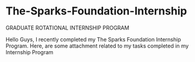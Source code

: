 # The-Sparks-Foundation-Internship

  GRADUATE ROTATIONAL INTERNSHIP PROGRAM


Hello Guys, 
           I recently completed my The Sparks Foundation Internship Program. Here, are some attachment related to my tasks completed in my Internship Program
